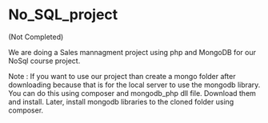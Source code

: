 # No_SQL_project

(Not Completed)

We are doing a Sales mannagment project using php and MongoDB for our NoSql course project.

Note : If you want to use our project than create a mongo folder after downloading because that is for the local server to use the mongodb library. You can do this using composer and mongodb_php dll file. Download them and install. Later, install mongodb libraries to the cloned folder using composer.
